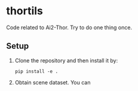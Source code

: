 # thortils
Code related to Ai2-Thor. Try to do one thing once.


## Setup

1. Clone the repository and then install it by:
   ```
   pip install -e .
   ```

2. Obtain scene dataset. You can
